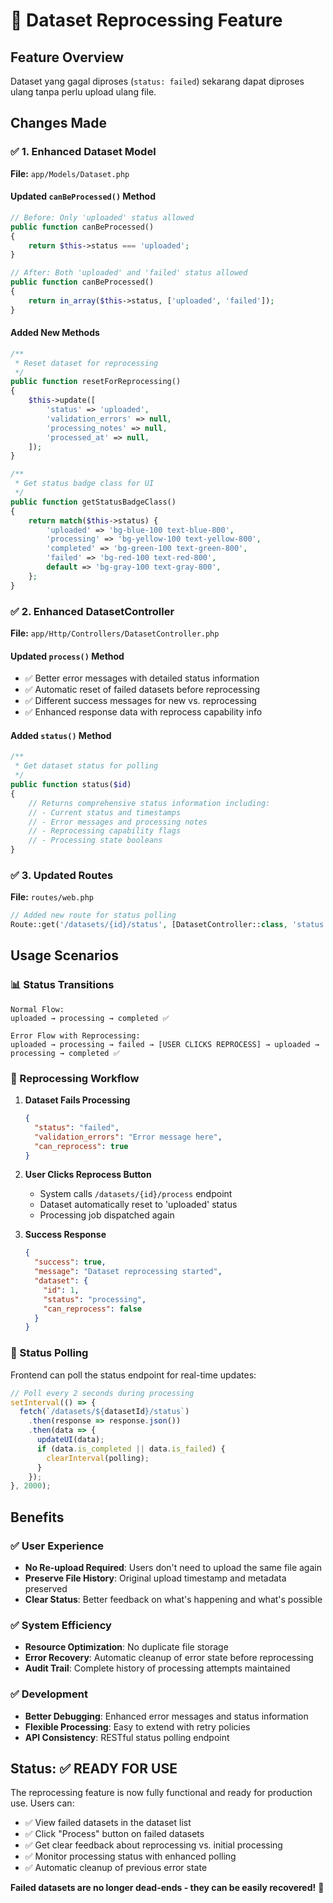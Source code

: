 # 🔄 Dataset Reprocessing Feature

## Feature Overview

Dataset yang gagal diproses (`status: failed`) sekarang dapat diproses ulang tanpa perlu upload ulang file.

## Changes Made

### ✅ 1. Enhanced Dataset Model

**File:** `app/Models/Dataset.php`

#### Updated `canBeProcessed()` Method
```php
// Before: Only 'uploaded' status allowed
public function canBeProcessed()
{
    return $this->status === 'uploaded';
}

// After: Both 'uploaded' and 'failed' status allowed
public function canBeProcessed()
{
    return in_array($this->status, ['uploaded', 'failed']);
}
```

#### Added New Methods
```php
/**
 * Reset dataset for reprocessing
 */
public function resetForReprocessing()
{
    $this->update([
        'status' => 'uploaded',
        'validation_errors' => null,
        'processing_notes' => null,
        'processed_at' => null,
    ]);
}

/**
 * Get status badge class for UI
 */
public function getStatusBadgeClass()
{
    return match($this->status) {
        'uploaded' => 'bg-blue-100 text-blue-800',
        'processing' => 'bg-yellow-100 text-yellow-800', 
        'completed' => 'bg-green-100 text-green-800',
        'failed' => 'bg-red-100 text-red-800',
        default => 'bg-gray-100 text-gray-800',
    };
}
```

### ✅ 2. Enhanced DatasetController

**File:** `app/Http/Controllers/DatasetController.php`

#### Updated `process()` Method
- ✅ Better error messages with detailed status information
- ✅ Automatic reset of failed datasets before reprocessing
- ✅ Different success messages for new vs. reprocessing
- ✅ Enhanced response data with reprocess capability info

#### Added `status()` Method
```php
/**
 * Get dataset status for polling
 */
public function status($id)
{
    // Returns comprehensive status information including:
    // - Current status and timestamps
    // - Error messages and processing notes  
    // - Reprocessing capability flags
    // - Processing state booleans
}
```

### ✅ 3. Updated Routes

**File:** `routes/web.php`

```php
// Added new route for status polling
Route::get('/datasets/{id}/status', [DatasetController::class, 'status'])->name('datasets.status');
```

## Usage Scenarios

### 📊 Status Transitions

```
Normal Flow:
uploaded → processing → completed ✅

Error Flow with Reprocessing:
uploaded → processing → failed → [USER CLICKS REPROCESS] → uploaded → processing → completed ✅
```

### 🔄 Reprocessing Workflow

1. **Dataset Fails Processing**
   ```json
   {
     "status": "failed",
     "validation_errors": "Error message here",
     "can_reprocess": true
   }
   ```

2. **User Clicks Reprocess Button**
   - System calls `/datasets/{id}/process` endpoint
   - Dataset automatically reset to 'uploaded' status
   - Processing job dispatched again

3. **Success Response**
   ```json
   {
     "success": true,
     "message": "Dataset reprocessing started",
     "dataset": {
       "id": 1,
       "status": "processing", 
       "can_reprocess": false
     }
   }
   ```

### 📡 Status Polling

Frontend can poll the status endpoint for real-time updates:
```javascript
// Poll every 2 seconds during processing
setInterval(() => {
  fetch(`/datasets/${datasetId}/status`)
    .then(response => response.json())
    .then(data => {
      updateUI(data);
      if (data.is_completed || data.is_failed) {
        clearInterval(polling);
      }
    });
}, 2000);
```

## Benefits

### ✅ User Experience
- **No Re-upload Required**: Users don't need to upload the same file again
- **Preserve File History**: Original upload timestamp and metadata preserved
- **Clear Status**: Better feedback on what's happening and what's possible

### ✅ System Efficiency  
- **Resource Optimization**: No duplicate file storage
- **Error Recovery**: Automatic cleanup of error state before reprocessing
- **Audit Trail**: Complete history of processing attempts maintained

### ✅ Development
- **Better Debugging**: Enhanced error messages and status information
- **Flexible Processing**: Easy to extend with retry policies
- **API Consistency**: RESTful status polling endpoint

## Status: ✅ READY FOR USE

The reprocessing feature is now fully functional and ready for production use. Users can:

- ✅ View failed datasets in the dataset list
- ✅ Click "Process" button on failed datasets  
- ✅ Get clear feedback about reprocessing vs. initial processing
- ✅ Monitor processing status with enhanced polling
- ✅ Automatic cleanup of previous error state

**Failed datasets are no longer dead-ends - they can be easily recovered!** 🚀